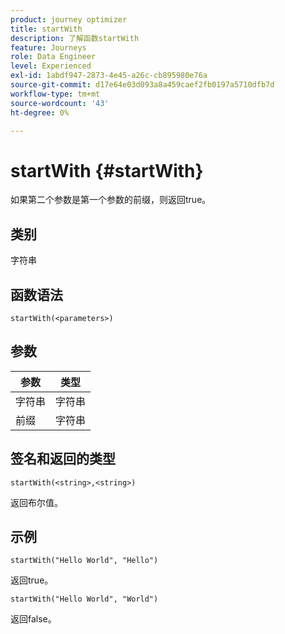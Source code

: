```yaml
---
product: journey optimizer
title: startWith
description: 了解函数startWith
feature: Journeys
role: Data Engineer
level: Experienced
exl-id: 1abdf947-2873-4e45-a26c-cb895980e76a
source-git-commit: d17e64e03d093a8a459caef2fb0197a5710dfb7d
workflow-type: tm+mt
source-wordcount: '43'
ht-degree: 0%

---
```


# startWith {#startWith}

如果第二个参数是第一个参数的前缀，则返回true。

## 类别

字符串

## 函数语法

`startWith(<parameters>)`

## 参数

| 参数 | 类型 |
|-------------|--------|
| 字符串 | 字符串 |
| 前缀 | 字符串 |

## 签名和返回的类型

`startWith(<string>,<string>)`

返回布尔值。

## 示例

`startWith("Hello World", "Hello")`

返回true。

`startWith("Hello World", "World")`

返回false。
